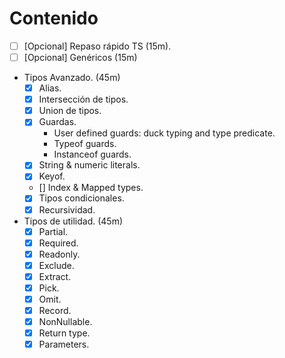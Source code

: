 # Contenido

- [ ] [Opcional] Repaso rápido TS (15m).
- [ ] [Opcional] Genéricos (15m)
- Tipos Avanzado. (45m)
  - [x] Alias.
  - [x] Intersección de tipos.
  - [x] Union de tipos.
  - [x] Guardas.
    - User defined guards: duck typing and type predicate.
    - Typeof guards.
    - Instanceof guards.
  - [x] String & numeric literals.
  - [x] Keyof.
  - [\] Index & Mapped types.
  - [x] Tipos condicionales.
  - [x] Recursividad.
- Tipos de utilidad. (45m)
  - [x] Partial.
  - [x] Required.
  - [x] Readonly.
  - [x] Exclude.
  - [x] Extract.
  - [x] Pick.
  - [X] Omit.
  - [X] Record.
  - [x] NonNullable.
  - [x] Return type.
  - [x] Parameters.
